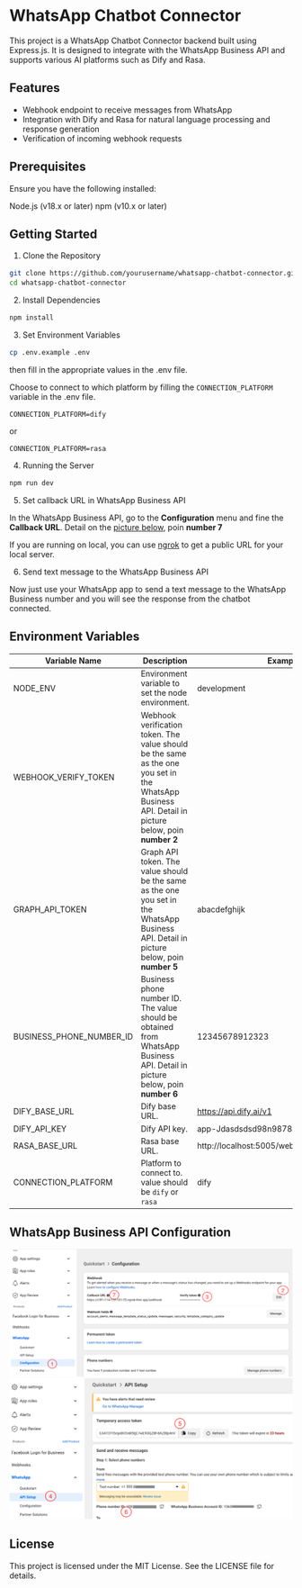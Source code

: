 # WhatsApp Chatbot Connector

This project is a WhatsApp Chatbot Connector backend built using Express.js. It is designed to integrate with the WhatsApp Business API and supports various AI platforms such as Dify and Rasa.

## Features
- Webhook endpoint to receive messages from WhatsApp
- Integration with Dify and Rasa for natural language processing and response generation
- Verification of incoming webhook requests

## Prerequisites
Ensure you have the following installed:

Node.js (v18.x or later)
npm (v10.x or later)

## Getting Started

1. Clone the Repository
```bash
git clone https://github.com/yourusername/whatsapp-chatbot-connector.git
cd whatsapp-chatbot-connector
```

2. Install Dependencies
```bash
npm install
```

3. Set Environment Variables
```bash
cp .env.example .env
```
then fill in the appropriate values in the .env file.

Choose to connect to which platform by filling the  `CONNECTION_PLATFORM` variable in the .env file.
```
CONNECTION_PLATFORM=dify
```
or
```
CONNECTION_PLATFORM=rasa
```

4. Running the Server
```bash
npm run dev
```

5. Set callback URL in WhatsApp Business API

In the WhatsApp Business API, go to the **Configuration** menu and fine the **Callback URL**. Detail on the [picture below](#whatsapp-business-api-configuration), poin **number 7**

If you are running on local, you can use [ngrok](https://ngrok.com/docs/getting-started/) to get a public URL for your local server.

6. Send text message to the WhatsApp Business API

Now just use your WhatsApp app to send a text message to the WhatsApp Business number and you will see the response from the chatbot connected.

## Environment Variables

| Variable Name | Description | Example |
| --- | --- | --- |
| NODE_ENV | Environment variable to set the node environment. | development |
| WEBHOOK_VERIFY_TOKEN | Webhook verification token. The value should be the same as the one you set in the WhatsApp Business API. Detail in picture below, poin **number 2**
| GRAPH_API_TOKEN | Graph API token. The value should be the same as the one you set in the WhatsApp Business API. Detail in picture below, poin **number 5** | abacdefghijk |
| BUSINESS_PHONE_NUMBER_ID | Business phone number ID. The value should be obtained from WhatsApp Business API. Detail in picture below, poin **number 6** | 12345678912323 |
| DIFY_BASE_URL | Dify base URL. | https://api.dify.ai/v1 |
| DIFY_API_KEY | Dify API key. | app-Jdasdsdsd98n98787y |
| RASA_BASE_URL | Rasa base URL. | http://localhost:5005/webhooks/rest/webhook |
| CONNECTION_PLATFORM | Platform to connect to. value should be `dify` or `rasa` | dify |


## WhatsApp Business API Configuration
![configuration](./whatsapp-configuration.png)
![api setup](./whatsap-api-setup.png)


## License
This project is licensed under the MIT License. See the LICENSE file for details.